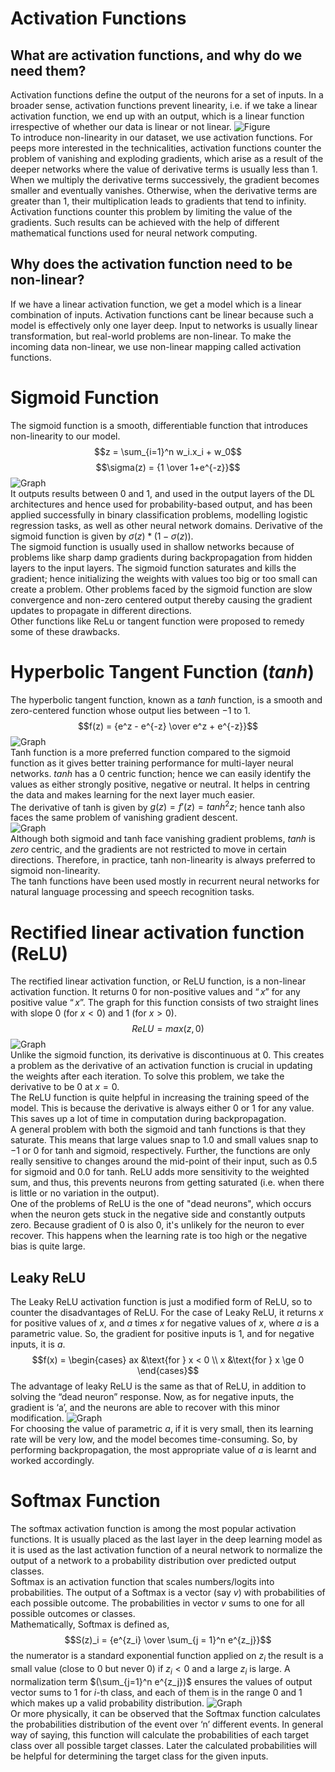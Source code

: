 # Activation Functions
## What are activation functions, and why do we need them?
Activation functions define the output of the neurons for a set of inputs. In a broader sense, activation functions prevent linearity, i.e. if we take a linear activation function, we end up with an output, which is a linear function irrespective of whether our data is linear or not linear.
![Figure](./blog_assets/Linear-NonLinear.jpg)  
To introduce non-linearity in our dataset, we use activation functions. For peeps more interested in the technicalities, activation functions counter the problem of vanishing and exploding gradients, which arise as a result of the deeper networks where the value of derivative terms is usually less than $1$. When we multiply the derivative terms successively, the gradient becomes smaller and eventually vanishes. Otherwise, when the derivative terms are greater than $1$, their multiplication leads to gradients that tend to infinity. Activation functions counter this problem by limiting the value of the gradients. Such results can be achieved with the help of different mathematical functions used for neural network computing.
## Why does the activation function need to be non-linear?
If we have a linear activation function, we get a model which is a linear combination of inputs. Activation functions cant be linear because such a model is effectively only one layer deep. Input to networks is usually linear transformation, but real-world problems are non-linear. To make the incoming data non-linear, we use non-linear mapping called activation functions.

# Sigmoid Function
The sigmoid function is a smooth, differentiable function that introduces non-linearity to our model.
$$z = \sum_{i=1}^n w_i.x_i + w_0$$
$$\sigma(z) = {1 \over 1+e^{-z}}$$
![Graph](./blog_assets/1_OUOB_YF41M-O4GgZH_F2rw.webp)  
It outputs results between 0 and 1, and used in the output layers of the DL architectures and hence used for probability-based output, and has been applied successfully in binary classification problems, modelling logistic regression tasks, as well as other neural network domains. Derivative of the sigmoid function is given by $\sigma(z)*(1-\sigma(z))$.  
The sigmoid function is usually used in shallow networks because of problems like sharp damp gradients during backpropagation from hidden layers to the input layers. The sigmoid function saturates and kills the gradient; hence initializing the weights with values too big or too small can create a problem. Other problems faced by the sigmoid function are slow convergence and non-zero centered output thereby causing the gradient updates to propagate in different directions.  
Other functions like ReLu or tangent function were proposed to remedy some of these drawbacks.

# Hyperbolic Tangent Function $(tanh)$
The hyperbolic tangent function, known as a $tanh$ function, is a smooth and zero-centered function whose output lies between $-1$ to $1$.
$$f(z) = {e^z - e^{-z} \over e^z + e^{-z}}$$
![Graph](./blog_assets/graph-tanh(x).png.crdownload)  
Tanh function is a more preferred function compared to the sigmoid function as it gives better training performance for multi-layer neural networks. $tanh$ has a $0$ centric function; hence we can easily identify the values as either strongly positive, negative or neutral. It helps in centring the data and makes learning for the next layer much easier.  
The derivative of tanh is given by $g(z) = f'(z) = tanh^2z$; hence tanh also faces the same problem of vanishing gradient descent.  
![Graph](./blog_assets/detanh.png)  
Although both sigmoid and tanh face vanishing gradient problems, $tanh$ is $zero$ centric, and the gradients are not restricted to move in certain directions. Therefore, in practice, tanh non-linearity is always preferred to sigmoid non-linearity.  
The tanh functions have been used mostly in recurrent neural networks for natural language processing and speech recognition tasks.  

# Rectified linear activation function (ReLU)
The rectified linear activation function, or ReLU function, is a non-linear activation function. It returns $0$ for non-positive values and $“x”$ for any positive value $“x”$. The graph for this function consists of two straight lines with slope $0$ (for $x < 0$) and $1$ (for $x > 0$).
$$ReLU = max(z, 0)$$
![Graph](./blog_assets/1_Wo9l7tEb4jjY-ZGow4PzAg.png)  
Unlike the sigmoid function, its derivative is discontinuous at $0$. This creates a problem as the derivative of an activation function is crucial in updating the weights after each iteration. To solve this problem, we take the derivative to be $0$ at $x = 0$.  
The ReLU function is quite helpful in increasing the training speed of the model. This is because the derivative is always either $0$ or $1$ for any value. This saves up a lot of time in computation during backpropagation.  
A general problem with both the sigmoid and tanh functions is that they saturate. This means that large values snap to $1.0$ and small values snap to $-1$ or $0$ for tanh and sigmoid, respectively. Further, the functions are only really sensitive to changes around the mid-point of their input, such as $0.5$ for sigmoid and $0.0$ for tanh. ReLU adds more sensitivity to the weighted sum, and thus, this prevents neurons from getting saturated (i.e. when there is little or no variation in the output).  
One of the problems of ReLU is the one of "dead neurons", which occurs when the neuron gets stuck in the negative side and constantly outputs zero. Because gradient of $0$ is also $0$, it's unlikely for the neuron to ever recover. This happens when the learning rate is too high or the negative bias is quite large.
## Leaky ReLU
The Leaky ReLU activation function is just a modified form of ReLU, so to counter the disadvantages of ReLU. For the case of Leaky ReLU, it returns $x$ for positive values of $x$, and $a$ times $x$ for negative values of $x$, where $a$ is a parametric value. So, the gradient for positive inputs is $1$, and for negative inputs, it is $a$.
$$f(x) = \begin{cases}
    ax &\text{for } x < 0 \\
    x &\text{for } x \ge 0
\end{cases}$$
The advantage of leaky ReLU is the same as that of ReLU, in addition to solving the “dead neuron” response. Now, as for negative inputs, the gradient is ‘a’, and the neurons are able to recover with this minor modification.
![Graph](./blog_assets/1_FDOyQlRurCK7mWU5i0Ly_w.png)  
For choosing the value of parametric $a$, if it is very small, then its learning rate will be very low, and the model becomes time-consuming. So, by performing backpropagation, the most appropriate value of $a$ is learnt and worked accordingly.

# Softmax Function
The softmax activation function is among the most popular activation functions. It is usually placed as the last layer in the deep learning model as it is used as the last activation function of a neural network to normalize the output of a network to a probability distribution over predicted output classes.  
Softmax is an activation function that scales numbers/logits into probabilities. The output of a Softmax is a vector (say $v$) with probabilities of each possible outcome. The probabilities in vector $v$ sums to one for all possible outcomes or classes.  
Mathematically, Softmax is defined as, $$S(z)_i = {e^{z_i} \over \sum_{j = 1}^n e^{z_j}}$$
the numerator is a standard exponential function applied on $z_i$ the result is a small value (close to $0$ but never $0$) if $z_i < 0$ and a large $z_i$ is large. A normalization term $(\sum_{j=1}^n e^{z_j})$ ensures the values of output vector sums to $1$ for $i$-th class, and each of them is in the range $0$ and $1$ which makes up a valid probability distribution.
![Graph](./blog_assets/Softmax-function-image.png)  
Or more physically, it can be observed that the Softmax function calculates the probabilities distribution of the event over ‘n’ different events. In general way of saying, this function will calculate the probabilities of each target class over all possible target classes. Later the calculated probabilities will be helpful for determining the target class for the given inputs.